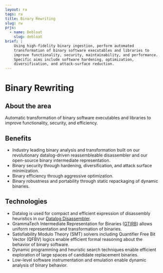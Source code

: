 ```yaml
---
layout: ra
tags: ra
title: Binary Rewriting
slug: rw
prjs:
  - name: Debloat
    slug: debloat
brief: |
    Using high-fidelity binary ingestion, perform automated
    transformation of binary software executables and libraries to
    improve functionality, security, maintainability, and performance.
    Specific aims include software hardening, optimization,
    diversification, and attack-surface reduction.
---
```


Binary Rewriting
================

## About the area
Automatic transformation of binary software executables and libraries
to improve functionality, security, and efficiency.

## Benefits
- Industry leading binary analysis and transformation built on our
  revolutionary datalog-driven reassembleable disassembler and our
  open-source binary intermediate representation.
- Binary security through hardening, diversification, and attack
  surface minimization.
- Binary efficiency through aggressive optimization.
- Binary robustness and portability through static repackaging of
  dynamic binaries.

## Technologies
- Datalog is used for compact and efficient expression of disassembly
  heuristics in our [Datalog Disassembler](https://github.com/GrammaTech/ddisasm).
- GrammaTech Intermediate Representation for Binaries
  ([GTIRB](https://github.com/GrammaTech/gtirb)) allows uniform
  representation and transformation of binaries.
- Satisfiability Modulo Theory (SMT) solvers including Quantifier Free
  Bit Vector (QFBV) logics enable efficient formal reasoning about the
  behavior of binary software.
- Dynamic programming and heuristic search techniques enable efficient
  exploration of large spaces of candidate replacement binaries.
- Low-level software instrumentation and emulation enable dynamic
  analysis of binary behavior.
